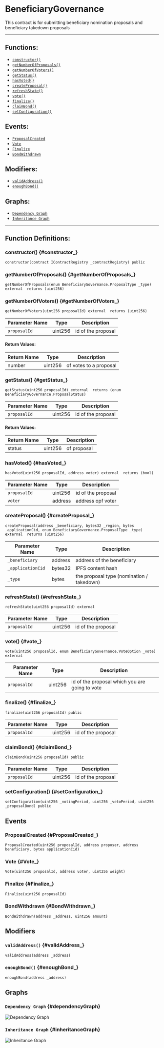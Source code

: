 # BeneficiaryGovernance
This contract is for submitting beneficiary nomination proposals and beneficiary takedown proposals
***
## Functions:
- [`constructor()`](#constructor_)
- [`getNumberOfProposals()`](#getNumberOfProposals_)
- [`getNumberOfVoters()`](#getNumberOfVoters_)
- [`getStatus()`](#getStatus_)
- [`hasVoted()`](#hasVoted_)
- [`createProposal()`](#createProposal_)
- [`refreshState()`](#refreshState_)
- [`vote()`](#vote_)
- [`finalize()`](#finalize_)
- [`claimBond()`](#claimBond_)
- [`setConfiguration()`](#setConfiguration_)
## Events:
- [`ProposalCreated`](#ProposalCreated_)
- [`Vote`](#Vote_)
- [`Finalize`](#Finalize_)
- [`BondWithdrawn`](#BondWithdrawn_)
## Modifiers:
- [`validAddress()`](#validAddress_)
- [`enoughBond()`](#enoughBond_)
## Graphs:
- [`Dependency Graph`](#dependencyGraph)
- [`Inheritance Graph`](#inheritanceGraph)
***
## Function Definitions:
### <a name="constructor_"></a> constructor() {#constructor_}
```
constructor(contract IContractRegistry _contractRegistry) public 
```
### <a name="getNumberOfProposals_"></a> getNumberOfProposals() {#getNumberOfProposals_}
```
getNumberOfProposals(enum BeneficiaryGovernance.ProposalType _type) external  returns (uint256)
```
### <a name="getNumberOfVoters_"></a> getNumberOfVoters() {#getNumberOfVoters_}
```
getNumberOfVoters(uint256 proposalId) external  returns (uint256)
```

| Parameter Name | Type | Description |
|------------|-----| -------|
| `proposalId`| uint256| id of the proposal|

#### Return Values:

| Return Name | Type | Description |
|-------------|-------|------------|
|number| uint256|of votes to a proposal|

### <a name="getStatus_"></a> getStatus() {#getStatus_}
```
getStatus(uint256 proposalId) external  returns (enum BeneficiaryGovernance.ProposalStatus)
```

| Parameter Name | Type | Description |
|------------|-----| -------|
| `proposalId`| uint256| id of the proposal|

#### Return Values:

| Return Name | Type | Description |
|-------------|-------|------------|
|status| uint256|of proposal|

### <a name="hasVoted_"></a> hasVoted() {#hasVoted_}
```
hasVoted(uint256 proposalId, address voter) external  returns (bool)
```

| Parameter Name | Type | Description |
|------------|-----| -------|
| `proposalId`| uint256| id of the proposal|
| `voter`| address| address opf voter|

### <a name="createProposal_"></a> createProposal() {#createProposal_}
```
createProposal(address _beneficiary, bytes32 _region, bytes _applicationCid, enum BeneficiaryGovernance.ProposalType _type) external  returns (uint256)
```

| Parameter Name | Type | Description |
|------------|-----| -------|
| `_beneficiary`| address| address of the beneficiary|
| `_applicationCid`| bytes32| IPFS content hash|
| `_type`| bytes| the proposal type (nomination / takedown)|

### <a name="refreshState_"></a> refreshState() {#refreshState_}
```
refreshState(uint256 proposalId) external 
```

| Parameter Name | Type | Description |
|------------|-----| -------|
| `proposalId`| uint256| id of the proposal|

### <a name="vote_"></a> vote() {#vote_}
```
vote(uint256 proposalId, enum BeneficiaryGovernance.VoteOption _vote) external 
```

| Parameter Name | Type | Description |
|------------|-----| -------|
| `proposalId`| uint256| id of the proposal which you are going to vote|

### <a name="finalize_"></a> finalize() {#finalize_}
```
finalize(uint256 proposalId) public 
```

| Parameter Name | Type | Description |
|------------|-----| -------|
| `proposalId`| uint256| id of the proposal|

### <a name="claimBond_"></a> claimBond() {#claimBond_}
```
claimBond(uint256 proposalId) public 
```

| Parameter Name | Type | Description |
|------------|-----| -------|
| `proposalId`| uint256| id of the proposal|

### <a name="setConfiguration_"></a> setConfiguration() {#setConfiguration_}
```
setConfiguration(uint256 _votingPeriod, uint256 _vetoPeriod, uint256 _proposalBond) public 
```
## Events
### <a name="ProposalCreated_"></a> ProposalCreated {#ProposalCreated_}
```
ProposalCreated(uint256 proposalId, address proposer, address beneficiary, bytes applicationCid)
```
### <a name="Vote_"></a> Vote {#Vote_}
```
Vote(uint256 proposalId, address voter, uint256 weight)
```
### <a name="Finalize_"></a> Finalize {#Finalize_}
```
Finalize(uint256 proposalId)
```
### <a name="BondWithdrawn_"></a> BondWithdrawn {#BondWithdrawn_}
```
BondWithdrawn(address _address, uint256 amount)
```
## Modifiers
### <a name="validAddress_"></a> `validAddress()` {#validAddress_}
```
validAddress(address _address)
```
### <a name="enoughBond_"></a> `enoughBond()` {#enoughBond_}
```
enoughBond(address _address)
```
## Graphs
### <a name="dependencyGraph"></a> `Dependency Graph` {#dependencyGraph}
![Dependency Graph](images/BeneficiaryGovernance_dependency_graph.png)
### <a name="inheritanceGraph"></a> `Inheritance Graph` {#inheritanceGraph}
![Inheritance Graph](images/BeneficiaryGovernance_inheritance_graph.png)
